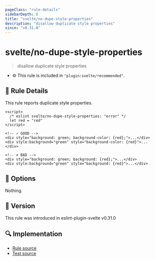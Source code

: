 ```yaml
---
pageClass: "rule-details"
sidebarDepth: 0
title: "svelte/no-dupe-style-properties"
description: "disallow duplicate style properties"
since: "v0.31.0"
---
```


# svelte/no-dupe-style-properties

> disallow duplicate style properties

- :gear: This rule is included in `"plugin:svelte/recommended"`.

## :book: Rule Details

This rule reports duplicate style properties.

<ESLintCodeBlock>

<!--eslint-skip-->

```svelte
<script>
  /* eslint svelte/no-dupe-style-properties: "error" */
  let red = "red"
</script>

<!-- ✓ GOOD -->
<div style="background: green; background-color: {red};">...</div>
<div style:background="green" style="background-color: {red}">...</div>

<!-- ✗ BAD -->
<div style="background: green; background: {red};">...</div>
<div style:background="green" style="background: {red}">...</div>
```

</ESLintCodeBlock>

## :wrench: Options

Nothing.

## :rocket: Version

This rule was introduced in eslint-plugin-svelte v0.31.0

## :mag: Implementation

- [Rule source](https://github.com/sveltejs/eslint-plugin-svelte/blob/main/src/rules/no-dupe-style-properties.ts)
- [Test source](https://github.com/sveltejs/eslint-plugin-svelte/blob/main/tests/src/rules/no-dupe-style-properties.ts)
